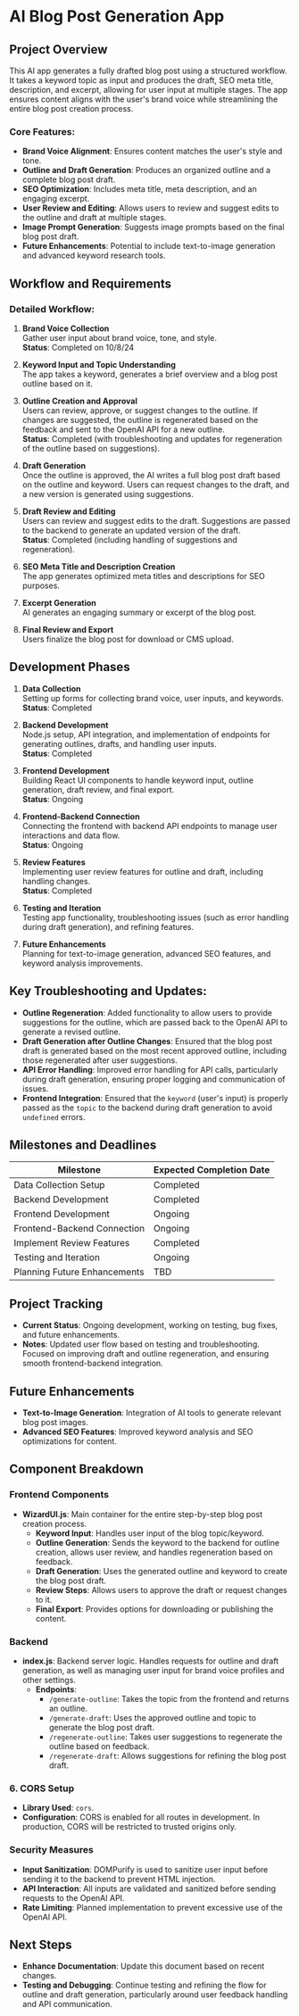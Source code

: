 # AI Blog Post Generation App

## Project Overview
This AI app generates a fully drafted blog post using a structured workflow. It takes a keyword topic as input and produces the draft, SEO meta title, description, and excerpt, allowing for user input at multiple stages. The app ensures content aligns with the user's brand voice while streamlining the entire blog post creation process.

### Core Features:
- **Brand Voice Alignment**: Ensures content matches the user's style and tone.
- **Outline and Draft Generation**: Produces an organized outline and a complete blog post draft.
- **SEO Optimization**: Includes meta title, meta description, and an engaging excerpt.
- **User Review and Editing**: Allows users to review and suggest edits to the outline and draft at multiple stages.
- **Image Prompt Generation**: Suggests image prompts based on the final blog post draft.
- **Future Enhancements**: Potential to include text-to-image generation and advanced keyword research tools.

## Workflow and Requirements

### Detailed Workflow:
1. **Brand Voice Collection**  
   Gather user input about brand voice, tone, and style.  
   **Status**: Completed on 10/8/24

2. **Keyword Input and Topic Understanding**  
   The app takes a keyword, generates a brief overview and a blog post outline based on it.

3. **Outline Creation and Approval**  
   Users can review, approve, or suggest changes to the outline. If changes are suggested, the outline is regenerated based on the feedback and sent to the OpenAI API for a new outline.  
   **Status**: Completed (with troubleshooting and updates for regeneration of the outline based on suggestions).

4. **Draft Generation**  
   Once the outline is approved, the AI writes a full blog post draft based on the outline and keyword. Users can request changes to the draft, and a new version is generated using suggestions.

5. **Draft Review and Editing**  
   Users can review and suggest edits to the draft. Suggestions are passed to the backend to generate an updated version of the draft.  
   **Status**: Completed (including handling of suggestions and regeneration).

6. **SEO Meta Title and Description Creation**  
   The app generates optimized meta titles and descriptions for SEO purposes.

7. **Excerpt Generation**  
   AI generates an engaging summary or excerpt of the blog post.

8. **Final Review and Export**  
   Users finalize the blog post for download or CMS upload.

## Development Phases
1. **Data Collection**  
   Setting up forms for collecting brand voice, user inputs, and keywords.  
   **Status**: Completed

2. **Backend Development**  
   Node.js setup, API integration, and implementation of endpoints for generating outlines, drafts, and handling user inputs.  
   **Status**: Completed

3. **Frontend Development**  
   Building React UI components to handle keyword input, outline generation, draft review, and final export.  
   **Status**: Ongoing

4. **Frontend-Backend Connection**  
   Connecting the frontend with backend API endpoints to manage user interactions and data flow.  
   **Status**: Ongoing

5. **Review Features**  
   Implementing user review features for outline and draft, including handling changes.  
   **Status**: Completed

6. **Testing and Iteration**  
   Testing app functionality, troubleshooting issues (such as error handling during draft generation), and refining features.

7. **Future Enhancements**  
   Planning for text-to-image generation, advanced SEO features, and keyword analysis improvements.

## Key Troubleshooting and Updates:
- **Outline Regeneration**: Added functionality to allow users to provide suggestions for the outline, which are passed back to the OpenAI API to generate a revised outline.
- **Draft Generation after Outline Changes**: Ensured that the blog post draft is generated based on the most recent approved outline, including those regenerated after user suggestions.
- **API Error Handling**: Improved error handling for API calls, particularly during draft generation, ensuring proper logging and communication of issues.
- **Frontend Integration**: Ensured that the `keyword` (user's input) is properly passed as the `topic` to the backend during draft generation to avoid `undefined` errors.

## Milestones and Deadlines
| Milestone                        | Expected Completion Date |
|----------------------------------|-------------------------|
| Data Collection Setup            | Completed                |
| Backend Development              | Completed                |
| Frontend Development             | Ongoing                  |
| Frontend-Backend Connection      | Ongoing                  |
| Implement Review Features        | Completed                |
| Testing and Iteration            | Ongoing                  |
| Planning Future Enhancements     | TBD                      |

## Project Tracking
- **Current Status**: Ongoing development, working on testing, bug fixes, and future enhancements.
- **Notes**: Updated user flow based on testing and troubleshooting. Focused on improving draft and outline regeneration, and ensuring smooth frontend-backend integration.

## Future Enhancements
- **Text-to-Image Generation**: Integration of AI tools to generate relevant blog post images.
- **Advanced SEO Features**: Improved keyword analysis and SEO optimizations for content.

## Component Breakdown

### Frontend Components
- **WizardUI.js**: Main container for the entire step-by-step blog post creation process.
  - **Keyword Input**: Handles user input of the blog topic/keyword.
  - **Outline Generation**: Sends the keyword to the backend for outline creation, allows user review, and handles regeneration based on feedback.
  - **Draft Generation**: Uses the generated outline and keyword to create the blog post draft.
  - **Review Steps**: Allows users to approve the draft or request changes to it.
  - **Final Export**: Provides options for downloading or publishing the content.

### Backend
- **index.js**: Backend server logic. Handles requests for outline and draft generation, as well as managing user input for brand voice profiles and other settings.
  - **Endpoints**:
    - `/generate-outline`: Takes the topic from the frontend and returns an outline.
    - `/generate-draft`: Uses the approved outline and topic to generate the blog post draft.
    - `/regenerate-outline`: Takes user suggestions to regenerate the outline based on feedback.
    - `/regenerate-draft`: Allows suggestions for refining the blog post draft.

### 6. CORS Setup
- **Library Used**: `cors`.
- **Configuration**: CORS is enabled for all routes in development. In production, CORS will be restricted to trusted origins only.

### Security Measures
- **Input Sanitization**: DOMPurify is used to sanitize user input before sending it to the backend to prevent HTML injection.
- **API Interaction**: All inputs are validated and sanitized before sending requests to the OpenAI API.
- **Rate Limiting**: Planned implementation to prevent excessive use of the OpenAI API.

## Next Steps
- **Enhance Documentation**: Update this document based on recent changes.
- **Testing and Debugging**: Continue testing and refining the flow for outline and draft generation, particularly around user feedback handling and API communication.

